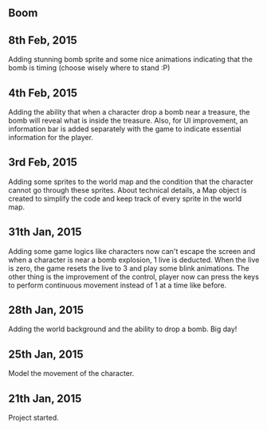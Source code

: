 ## Boom

## 8th Feb, 2015

Adding stunning bomb sprite and some nice animations indicating that the bomb is timing (choose wisely where to
stand :P)

## 4th Feb, 2015

Adding the ability that when a character drop a bomb near a treasure, the bomb will reveal what is inside the treasure.
Also, for UI improvement, an information bar is added separately with the game to indicate essential information for 
the player.

## 3rd Feb, 2015

Adding some sprites to the world map and the condition that the character cannot go through these sprites. 
About technical details, a Map object is created to simplify the code and keep track of every sprite in 
the world map. 

## 31th Jan, 2015

Adding some game logics like characters now can't escape the screen and when a character is near a bomb
explosion, 1 live is deducted. When the live is zero, the game resets the live to 3 and play some blink 
animations. The other thing is the improvement of the control, player now can press the keys to perform 
continuous movement instead of 1 at a time like before.

## 28th Jan, 2015

Adding the world background and the ability to drop a bomb. Big day! 

## 25th Jan, 2015

Model the movement of the character.

## 21th Jan, 2015

Project started.
